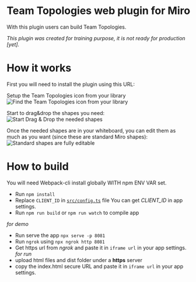 # Team Topologies web plugin for Miro

With this plugin users can build Team Topologies.

_This plugin was created for training purpose, it is not ready for production [yet]._

# How it works

First you will need to install the plugin using this URL:

Setup the Team Topologies icon from your library
![Find the Team Topologies icon from your library](https://malparty.github.io/miro-team-topologies/readme-img/001.import_from_library.gif)

Start to drag&drop the shapes you need:
![Start Drag & Drop the needed shapes](https://malparty.github.io/miro-team-topologies/readme-img/002.Start_drag_and_drop.gif)

Once the needed shapes are in your whiteboard, you can edit them as much as you want (since these are standard Miro shapes):
![Standard shapes are fully editable](https://malparty.github.io/miro-team-topologies/readme-img/003.Standard_Miro_shapes_fully_editable.gif)

# How to build

You will need Webpack-cli install globally WITH npm ENV VAR set.

- Run `npm install`
- Replace `CLIENT_ID` in [`src/config.ts`](src/config.ts) file You can get _CLIENT_ID_ in app settings.
- Run `npm run build` or `npm run watch` to compile app

_for demo_

- Run serve the app `npx serve -p 8081`
- Run `ngrok` using `npx ngrok http 8081`
- Get https url from _ngrok_ and paste it in `iframe url` in your app settings.
  _for run_
- upload html files and dist folder under a **https** server
- copy the index.html secure URL and paste it in `iframe url` in your app settings.

